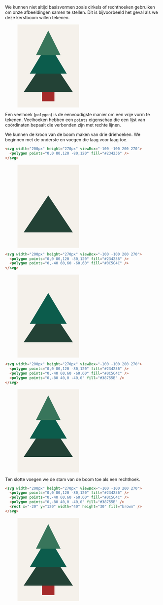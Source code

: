 We kunnen niet altijd basisvormen zoals cirkels of rechthoeken gebruiken om onze afbeeldingen samen te stellen. Dit is bijvoorbeeld het geval als we deze kerstboom willen tekenen.

<figure>
<svg width="200px" height="270px" viewBox="-100 -100 200 270">
  <rect x="-100" y="-100" width="270" height="270" fill="#F5F1EB"/>
  <polygon points="0,0 80,120 -80,120" fill="#234236" />
  <polygon points="0,-40 60,60 -60,60" fill="#0C5C4C" />
  <polygon points="0,-80 40,0 -40,0" fill="#38755B" />
  <rect x="-20" y="120" width="40" height="30" fill="brown" />
</svg>
</figure>

Een veelhoek (`polygon`) is de eenvoudigste manier om een vrije vorm te tekenen. Veelhoeken hebben een `points` eigenschap die een lijst van coördinaten bepaalt die verbonden zijn met rechte lijnen.

We kunnen de kroon van de boom maken van drie driehoeken. We beginnen met de onderste en voegen die laag voor laag toe.

```html
<svg width="200px" height="270px" viewBox="-100 -100 200 270">
  <polygon points="0,0 80,120 -80,120" fill="#234236" />
</svg>
```

<figure>
<svg width="200px" height="270px" viewBox="-100 -100 200 270">
  <rect x="-100" y="-100" width="270" height="270" fill="#F5F1EB"/>
  <polygon points="0,0 80,120 -80,120" fill="#234236" />
</svg>
</figure>

```html
<svg width="200px" height="270px" viewBox="-100 -100 200 270">
  <polygon points="0,0 80,120 -80,120" fill="#234236" />
  <polygon points="0,-40 60,60 -60,60" fill="#0C5C4C" />
</svg>
```

<figure>
<svg width="200px" height="270px" viewBox="-100 -100 200 270">
  <rect x="-100" y="-100" width="270" height="270" fill="#F5F1EB"/>
  <polygon points="0,0 80,120 -80,120" fill="#234236" />
  <polygon points="0,-40 60,60 -60,60" fill="#0C5C4C" />
</svg>
</figure>

```html
<svg width="200px" height="270px" viewBox="-100 -100 200 270">
  <polygon points="0,0 80,120 -80,120" fill="#234236" />
  <polygon points="0,-40 60,60 -60,60" fill="#0C5C4C" />
  <polygon points="0,-80 40,0 -40,0" fill="#38755B" />
</svg>
```

<figure>
<svg width="200px" height="270px" viewBox="-100 -100 200 270">
  <rect x="-100" y="-100" width="270" height="270" fill="#F5F1EB"/>
  <polygon points="0,0 80,120 -80,120" fill="#234236" />
  <polygon points="0,-40 60,60 -60,60" fill="#0C5C4C" />
  <polygon points="0,-80 40,0 -40,0" fill="#38755B" />
</svg>
</figure>

Ten slotte voegen we de stam van de boom toe als een rechthoek.

```html
<svg width="200px" height="270px" viewBox="-100 -100 200 270">
  <polygon points="0,0 80,120 -80,120" fill="#234236" />
  <polygon points="0,-40 60,60 -60,60" fill="#0C5C4C" />
  <polygon points="0,-80 40,0 -40,0" fill="#38755B" />
  <rect x="-20" y="120" width="40" height="30" fill="brown" />
</svg>
```

<figure>
<svg width="200px" height="270px" viewBox="-100 -100 200 270">
  <rect x="-100" y="-100" width="270" height="270" fill="#F5F1EB"/>
  <polygon points="0,0 80,120 -80,120" fill="#234236" />
  <polygon points="0,-40 60,60 -60,60" fill="#0C5C4C" />
  <polygon points="0,-80 40,0 -40,0" fill="#38755B" />
  <rect x="-20" y="120" width="40" height="30" fill="brown" />
</svg>
</figure>
